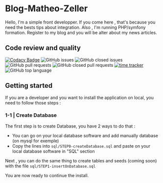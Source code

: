 # Blog-Matheo-Zeller
Hello, I'm a simple front developper. If you come here , that's because you need the bests tips about integration. Also , I'm running PHP/symfony formation. Register to my blog and you will be alter about my news articles.

## Code review and quality
[![Codacy Badge](https://app.codacy.com/project/badge/Grade/ab61f8c7bec143aea5dcdf9635d26b2f)](https://www.codacy.com/manual/LeZellus/Blog-Matheo-Zeller?utm_source=github.com&amp;utm_medium=referral&amp;utm_content=LeZellus/Blog-Matheo-Zeller&amp;utm_campaign=Badge_Grade) ![GitHub issues](https://img.shields.io/github/issues-raw/LeZellus/Blog-Matheo-Zeller) ![GitHub closed issues](https://img.shields.io/github/issues-closed-raw/LeZellus/Blog-Matheo-Zeller) ![GitHub pull requests](https://img.shields.io/github/issues-pr-raw/LeZellus/Blog-Matheo-Zeller) ![GitHub closed pull requests](https://img.shields.io/github/issues-pr-closed-raw/LeZellus/Blog-Matheo-Zeller) [![time tracker](https://wakatime.com/badge/github/LeZellus/Blog-Matheo-Zeller.svg)](https://wakatime.com/badge/github/LeZellus/Blog-Matheo-Zeller) ![GitHub top language](https://img.shields.io/github/languages/top/LeZellus/Blog-Matheo-Zeller)

## Getting started
If you are a developer and you want to install the application on local, you need to follow those steps :

### 1-1 | Create Database
The first step is to create Database, you have 2 ways to do that :
-   You can go on your local database software and add manually database (on mysql for exemple)
-   Copy the lines into `sql/STEP0-createDatabase.sql` and paste on your local database software in "SQL" section

Next , you can do the same thing to create tables and seeds (coming soon) with the file `sql/STEP1-insertOnDatabase.sql`

You are now ready to continue the install.